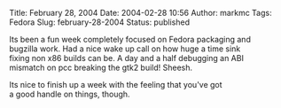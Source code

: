 Title: February 28, 2004
Date: 2004-02-28 10:56
Author: markmc
Tags: Fedora
Slug: february-28-2004
Status: published

Its been a fun week completely focused on Fedora packaging and  
bugzilla work. Had a nice wake up call on how huge a time sink  
fixing non x86 builds can be. A day and a half debugging an ABI  
mismatch on pcc breaking the gtk2 build! Sheesh.

Its nice to finish up a week with the feeling that you've got  
a good handle on things, though.
